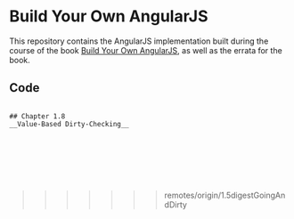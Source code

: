# Build Your Own AngularJS

This repository contains the AngularJS implementation built during the course of the book [Build Your Own AngularJS](http://teropa.info/build-your-own-angular), as well as the errata for the book.

## Code

```

## Chapter 1.8
__Value-Based Dirty-Checking__








```
>>>>>>> remotes/origin/1.5digestGoingAndDirty
